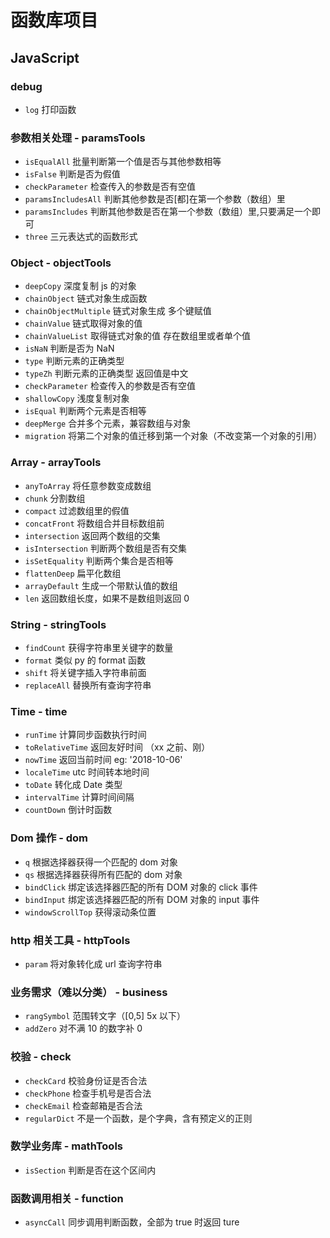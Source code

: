 # 函数库项目

## JavaScript

### debug

-   `log` 打印函数

### 参数相关处理 - paramsTools

-   `isEqualAll` 批量判断第一个值是否与其他参数相等
-   `isFalse` 判断是否为假值
-   `checkParameter` 检查传入的参数是否有空值
-   `paramsIncludesAll` 判断其他参数是否[都]在第一个参数（数组）里
-   `paramsIncludes` 判断其他参数是否在第一个参数（数组）里,只要满足一个即可
-   `three` 三元表达式的函数形式

### Object - objectTools

-   `deepCopy` 深度复制 js 的对象
-   `chainObject` 链式对象生成函数
-   `chainObjectMultiple` 链式对象生成 多个键赋值
-   `chainValue` 链式取得对象的值
-   `chainValueList` 取得链式对象的值 存在数组里或者单个值
-   `isNaN` 判断是否为 NaN
-   `type` 判断元素的正确类型
-   `typeZh` 判断元素的正确类型 返回值是中文
-   `checkParameter` 检查传入的参数是否有空值
-   `shallowCopy` 浅度复制对象
-   `isEqual` 判断两个元素是否相等
-   `deepMerge` 合并多个元素，兼容数组与对象
-   `migration` 将第二个对象的值迁移到第一个对象（不改变第一个对象的引用）

### Array - arrayTools

-   `anyToArray` 将任意参数变成数组
-   `chunk` 分割数组
-   `compact` 过滤数组里的假值
-   `concatFront` 将数组合并目标数组前
-   `intersection` 返回两个数组的交集
-   `isIntersection` 判断两个数组是否有交集
-   `isSetEquality` 判断两个集合是否相等
-   `flattenDeep` 扁平化数组
-   `arrayDefault` 生成一个带默认值的数组
-   `len` 返回数组长度，如果不是数组则返回 0

### String - stringTools

-   `findCount` 获得字符串里关键字的数量
-   `format` 类似 py 的 format 函数
-   `shift` 将关键字插入字符串前面
-   `replaceAll` 替换所有查询字符串

### Time - time

-   `runTime` 计算同步函数执行时间
-   `toRelativeTime` 返回友好时间 （xx 之前、刚）
-   `nowTime` 返回当前时间 eg: '2018-10-06'
-   `localeTime` utc 时间转本地时间
-   `toDate` 转化成 Date 类型
-   `intervalTime` 计算时间间隔
-   `countDown` 倒计时函数

### Dom 操作 - dom

-   `q` 根据选择器获得一个匹配的 dom 对象
-   `qs` 根据选择器获得所有匹配的 dom 对象
-   `bindClick` 绑定该选择器匹配的所有 DOM 对象的 click 事件
-   `bindInput` 绑定该选择器匹配的所有 DOM 对象的 input 事件
-   `windowScrollTop` 获得滚动条位置

### http 相关工具 - httpTools

-   `param` 将对象转化成 url 查询字符串

### 业务需求（难以分类） - business

-   `rangSymbol` 范围转文字（[0,5] 5x 以下）
-   `addZero` 对不满 10 的数字补 0

### 校验 - check

-   `checkCard` 校验身份证是否合法
-   `checkPhone` 检查手机号是否合法
-   `checkEmail` 检查邮箱是否合法
-   `regularDict` 不是一个函数，是个字典，含有预定义的正则

### 数学业务库 - mathTools

-   `isSection` 判断是否在这个区间内

### 函数调用相关 - function

-   `asyncCall` 同步调用判断函数，全部为 true 时返回 ture

